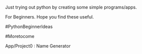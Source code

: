 Just trying out python by creating some simple programs/apps.

For Beginners. Hope you find these useful.

#PythonBeginnerIdeas

#Moretocome

App/Project0 : Name Generator
